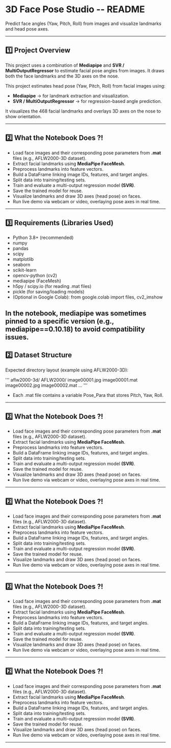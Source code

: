 # 3D Face Pose Studio -- README

Predict face angles (Yaw, Pitch, Roll) from images and visualize landmarks and head pose axes.

---

## 1️⃣ Project Overview
This project uses a combination of **Mediapipe** and **SVR / MultiOutputRegressor** to estimate facial pose angles from images. It draws both the face landmarks and the 3D axes on the nose.

This project estimates head pose (Yaw, Pitch, Roll) from facial images using:

- **Mediapipe** → for landmark extraction and visualization.  
- **SVR / MultiOutputRegressor** → for regression-based angle prediction.  

It visualizes the 468 facial landmarks and overlays 3D axes on the nose to show orientation.

---

## 2️⃣ What the Notebook Does ?!
- Load face images and their corresponding pose parameters from **.mat** files (e.g., AFLW2000-3D dataset).
- Extract facial landmarks using **MediaPipe FaceMesh**.
- Preprocess landmarks into feature vectors.
- Build a DataFrame linking image IDs, features, and target angles.
- Split data into training/testing sets.
- Train and evaluate a multi-output regression model **(SVR)**.
- Save the trained model for reuse.
- Visualize landmarks and draw 3D axes (head pose) on faces.
- Run live demo via webcam or video, overlaying pose axes in real time.

---

## 3️⃣ Requirements (Libraries Used)
- Python 3.8+ (recommended)
- numpy
- pandas
- scipy
- matplotlib
- seaborn
- scikit-learn
- opencv-python (cv2)
- mediapipe (FaceMesh)
- h5py / scipy.io (for reading .mat files)
- pickle (for saving/loading models)
- (Optional in Google Colab): from google.colab import files, cv2_imshow

In the notebook, mediapipe was sometimes pinned to a specific version (e.g., mediapipe==0.10.18) to avoid compatibility issues.
---

## 2️⃣ Dataset Structure
Expected directory layout (example using AFLW2000-3D):

'''
aflw2000-3d/
  AFLW2000/
    image00001.jpg
    image00001.mat
    image00002.jpg
    image00002.mat
    ...
    '''
    
- Each .mat file contains a variable Pose_Para that stores Pitch, Yaw, Roll.
---

## 2️⃣ What the Notebook Does ?!
- Load face images and their corresponding pose parameters from **.mat** files (e.g., AFLW2000-3D dataset).
- Extract facial landmarks using **MediaPipe FaceMesh**.
- Preprocess landmarks into feature vectors.
- Build a DataFrame linking image IDs, features, and target angles.
- Split data into training/testing sets.
- Train and evaluate a multi-output regression model **(SVR)**.
- Save the trained model for reuse.
- Visualize landmarks and draw 3D axes (head pose) on faces.
- Run live demo via webcam or video, overlaying pose axes in real time.

---

## 2️⃣ What the Notebook Does ?!
- Load face images and their corresponding pose parameters from **.mat** files (e.g., AFLW2000-3D dataset).
- Extract facial landmarks using **MediaPipe FaceMesh**.
- Preprocess landmarks into feature vectors.
- Build a DataFrame linking image IDs, features, and target angles.
- Split data into training/testing sets.
- Train and evaluate a multi-output regression model **(SVR)**.
- Save the trained model for reuse.
- Visualize landmarks and draw 3D axes (head pose) on faces.
- Run live demo via webcam or video, overlaying pose axes in real time.

---

## 2️⃣ What the Notebook Does ?!
- Load face images and their corresponding pose parameters from **.mat** files (e.g., AFLW2000-3D dataset).
- Extract facial landmarks using **MediaPipe FaceMesh**.
- Preprocess landmarks into feature vectors.
- Build a DataFrame linking image IDs, features, and target angles.
- Split data into training/testing sets.
- Train and evaluate a multi-output regression model **(SVR)**.
- Save the trained model for reuse.
- Visualize landmarks and draw 3D axes (head pose) on faces.
- Run live demo via webcam or video, overlaying pose axes in real time.

---

## 2️⃣ What the Notebook Does ?!
- Load face images and their corresponding pose parameters from **.mat** files (e.g., AFLW2000-3D dataset).
- Extract facial landmarks using **MediaPipe FaceMesh**.
- Preprocess landmarks into feature vectors.
- Build a DataFrame linking image IDs, features, and target angles.
- Split data into training/testing sets.
- Train and evaluate a multi-output regression model **(SVR)**.
- Save the trained model for reuse.
- Visualize landmarks and draw 3D axes (head pose) on faces.
- Run live demo via webcam or video, overlaying pose axes in real time.

---


















